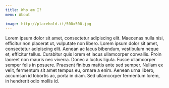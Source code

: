 ```yaml
---
title: Who am I?
menu: About

image: http://placehold.it/500x500.jpg
---
```


Lorem ipsum dolor sit amet, consectetur adipiscing elit. Maecenas nulla nisi, efficitur non placerat ut, vulputate non libero. Lorem ipsum dolor sit amet, consectetur adipiscing elit. Aenean ac lacus bibendum, vestibulum neque et, efficitur tellus. Curabitur quis lorem et lacus ullamcorper convallis. Proin laoreet non mauris nec viverra. Donec a luctus ligula. Fusce ullamcorper semper felis in posuere. Praesent finibus mattis ante sed semper. Nullam ex velit, fermentum sit amet tempus eu, ornare a enim. Aenean urna libero, accumsan id lobortis ac, porta in diam. Sed ullamcorper fermentum lorem, in hendrerit odio mollis id. 